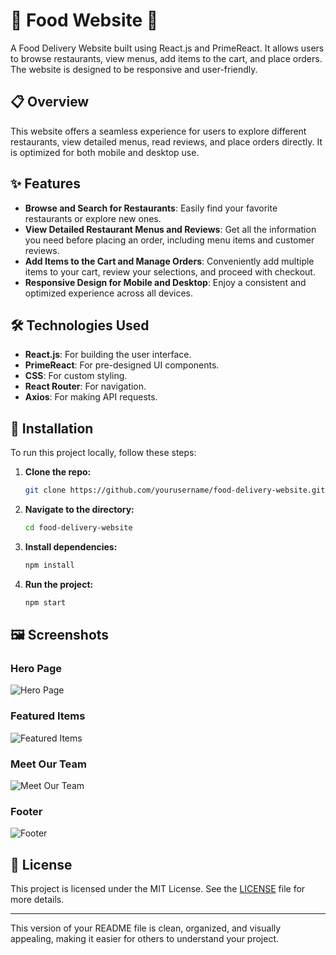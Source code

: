 # 🍔 Food  Website 🍕

A Food Delivery Website built using React.js and PrimeReact. It allows users to browse restaurants, view menus, add items to the cart, and place orders. The website is designed to be responsive and user-friendly.

## 📋 Overview

This website offers a seamless experience for users to explore different restaurants, view detailed menus, read reviews, and place orders directly. It is optimized for both mobile and desktop use.

## ✨ Features

- **Browse and Search for Restaurants**: Easily find your favorite restaurants or explore new ones.
- **View Detailed Restaurant Menus and Reviews**: Get all the information you need before placing an order, including menu items and customer reviews.
- **Add Items to the Cart and Manage Orders**: Conveniently add multiple items to your cart, review your selections, and proceed with checkout.
- **Responsive Design for Mobile and Desktop**: Enjoy a consistent and optimized experience across all devices.

## 🛠️ Technologies Used

- **React.js**: For building the user interface.
- **PrimeReact**: For pre-designed UI components.
- **CSS**: For custom styling.
- **React Router**: For navigation.
- **Axios**: For making API requests.

## 🚀 Installation

To run this project locally, follow these steps:

1. **Clone the repo:**
   ```bash
   git clone https://github.com/yourusername/food-delivery-website.git
   ```

2. **Navigate to the directory:**
   ```bash
   cd food-delivery-website
   ```

3. **Install dependencies:**
   ```bash
   npm install
   ```

4. **Run the project:**
   ```bash
   npm start
   ```

## 🖼️ Screenshots

### Hero Page
![Hero Page](https://github.com/user-attachments/assets/7fa67b87-8bc3-45e3-88af-6d92b1f8a80b)

### Featured Items
![Featured Items](https://github.com/user-attachments/assets/4b08c812-251b-4b58-ac82-08b68b26b7ff)

### Meet Our Team
![Meet Our Team](https://github.com/user-attachments/assets/a2a0e115-0f63-4f11-9324-aebaf503aed3)

### Footer
![Footer](https://github.com/user-attachments/assets/e653bafb-7f22-44ce-9f54-f40a770f7d04)

## 📜 License

This project is licensed under the MIT License. See the [LICENSE](LICENSE) file for more details.

---

This version of your README file is clean, organized, and visually appealing, making it easier for others to understand your project.